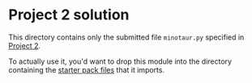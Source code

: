 # Project 2 solution

This directory contains only the submitted file `minotaur.py` specified in [Project 2](../project2.ipynb).

To actually use it, you'd want to drop this module into the directory containing the [starter pack files](../proj2starter) that it imports.
